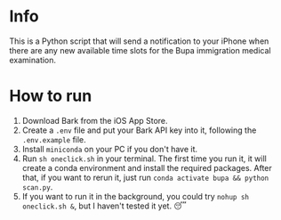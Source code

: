 # Info
This is a Python script that will send a notification to your iPhone when there are any new available time slots for the Bupa immigration medical examination.

# How to run
1. Download Bark from the iOS App Store.
2. Create a `.env` file and put your Bark API key into it, following the `.env.example` file.
3. Install `miniconda` on your PC if you don't have it.
4. Run `sh oneclick.sh` in your terminal. The first time you run it, it will create a conda environment and install the required packages. After that, if you want to rerun it, just run `conda activate bupa && python scan.py`.
5. If you want to run it in the background, you could try `nohup sh oneclick.sh &`, but I haven't tested it yet. 😴